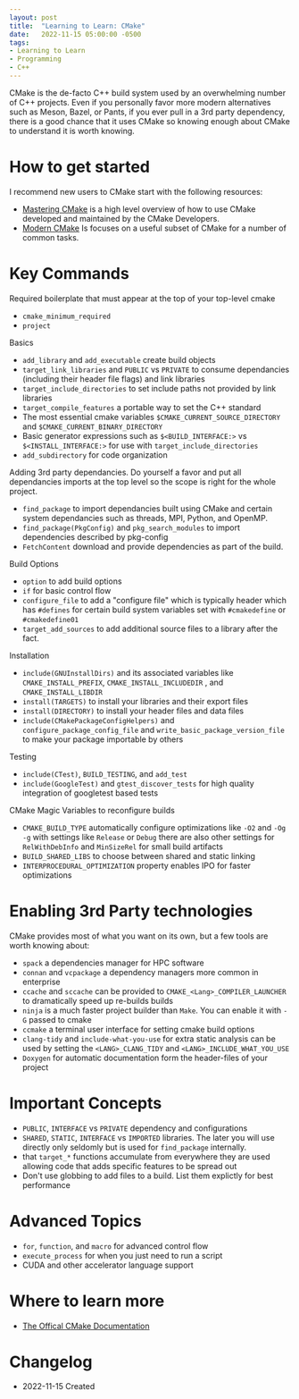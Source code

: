 ```yaml
---
layout: post
title:  "Learning to Learn: CMake"
date:   2022-11-15 05:00:00 -0500
tags: 
- Learning to Learn
- Programming
- C++
---
```


CMake is the de-facto C++ build system used by an overwhelming number of C++ projects.
Even if you personally favor more modern alternatives such as Meson, Bazel, or Pants, if you 
ever pull in a 3rd party dependency, there is a good chance that it uses CMake so
knowing enough about CMake to understand it is worth knowing.

# How to get started

I recommend new users to CMake start with the following resources:

+ [Mastering CMake](https://cmake.org/cmake/help/book/mastering-cmake/) is a high level overview of how to use CMake developed and maintained by the CMake Developers.
+ [Modern CMake](https://cliutils.gitlab.io/modern-cmake/) Is focuses on a useful subset of CMake for a number of common tasks.

# Key Commands

Required boilerplate that must appear at the top of your top-level cmake

+ `cmake_minimum_required`
+ `project`

Basics

+ `add_library` and `add_executable` create build objects
+ `target_link_libraries` and `PUBLIC` vs `PRIVATE` to consume dependancies (including their header file flags) and link libraries
+ `target_include_directories` to set include paths not provided by link libraries
+ `target_compile_features` a portable way to set the C++ standard
+ The most essential cmake variables `$CMAKE_CURRENT_SOURCE_DIRECTORY` and `$CMAKE_CURRENT_BINARY_DIRECTORY`
+ Basic generator expressions such as `$<BUILD_INTERFACE:>` vs `$<INSTALL_INTERFACE:>` for use with `target_include_directories`
+ `add_subdirectory` for code organization

Adding 3rd party dependancies.  Do yourself a favor and put all dependancies imports at the top level so the scope is right for the whole project.

+ `find_package` to import dependancies built using CMake and certain system dependancies such as threads, MPI, Python, and OpenMP.
+ `find_package(PkgConfig)` and `pkg_search_modules` to import dependencies described by pkg-config
+ `FetchContent` download and provide dependencies as part of the build.

Build Options

+ `option` to add build options
+ `if` for basic control flow
+ `configure_file` to add a "configure file" which is typically header which has `#defines` for certain build system variables set with `#cmakedefine` or `#cmakedefine01`
+ `target_add_sources` to add additional source files to a library after the fact.

Installation

+ `include(GNUInstallDirs)` and its associated variables like `CMAKE_INSTALL_PREFIX`, `CMAKE_INSTALL_INCLUDEDIR` , and `CMAKE_INSTALL_LIBDIR`
+ `install(TARGETS)` to install your libraries and their export files 
+ `install(DIRECTORY)` to install your header files and data files
+ `include(CMakePackageConfigHelpers)` and `configure_package_config_file` and `write_basic_package_version_file` to make your package importable by others

Testing

+ `include(CTest)`, `BUILD_TESTING`, and `add_test`
+ `include(GoogleTest)` and `gtest_discover_tests` for high quality integration of googletest based tests

CMake Magic Variables to reconfigure builds

+ `CMAKE_BUILD_TYPE` automatically configure optimizations like `-O2` and `-Og -g` with settings like `Release` or `Debug` there are also other settings for `RelWithDebInfo` and `MinSizeRel` for small build artifacts
+ `BUILD_SHARED_LIBS` to choose between shared and static linking
+ `INTERPROCEDURAL_OPTIMIZATION` property enables IPO for faster optimizations

# Enabling 3rd Party technologies

CMake provides most of what you want on its own, but a few tools are worth knowing about:

+ `spack` a dependencies manager for HPC software
+ `connan` and `vcpackage` a dependency managers more common in enterprise
+ `ccache` and `sccache` can be provided to `CMAKE_<Lang>_COMPILER_LAUNCHER` to dramatically speed up re-builds builds
+ `ninja` is a much faster project builder than `Make`.  You can enable it with `-G` passed to cmake
+ `ccmake` a terminal user interface for setting cmake build options
+ `clang-tidy` and `include-what-you-use` for extra static analysis can be used by setting the `<LANG>_CLANG_TIDY` and `<LANG>_INCLUDE_WHAT_YOU_USE`
+ `Doxygen` for automatic documentation form the header-files of your project

# Important Concepts

+ `PUBLIC`, `INTERFACE` vs `PRIVATE` dependency and configurations
+ `SHARED`, `STATIC`, `INTERFACE` vs `IMPORTED` libraries.  The later you will use directly only seldomly but is used for `find_package` internally.
+ that `target_*` functions accumulate from everywhere they are used allowing code that adds specific features to be spread out
+ Don't use globbing to add files to a build.  List them explictly for best performance


# Advanced Topics

+ `for`, `function`, and `macro` for advanced control flow
+ `execute_process` for when you just need to run a script
+ CUDA and other accelerator language support

# Where to learn more

+ [The Offical CMake Documentation](https://cmake.org/cmake/help/latest/index.html)

# Changelog

+ 2022-11-15 Created

